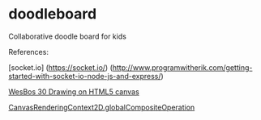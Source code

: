 # doodleboard
Collaborative doodle board for kids



References:


[socket.io]
(https://socket.io/)
(http://www.programwitherik.com/getting-started-with-socket-io-node-js-and-express/)

[WesBos 30 Drawing on HTML5 canvas](https://courses.wesbos.com/account/access/5aad96964f754d18086b4cbe/view/194129962)

[CanvasRenderingContext2D.globalCompositeOperation](https://developer.mozilla.org/en-US/docs/Web/API/CanvasRenderingContext2D/globalCompositeOperation)


